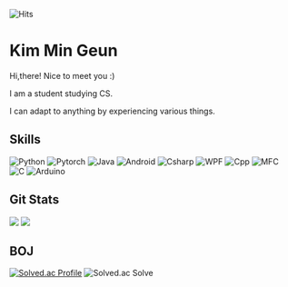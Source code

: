 ![Hits](https://hits.seeyoufarm.com/api/count/incr/badge.svg?url=https%3A%2F%2Fgithub.com%2Fmingeun128&count_bg=%23FFD28A&title_bg=%23CA8A00&icon=&icon_color=%23E7E7E7&title=hits&edge_flat=false)
# Kim Min Geun
Hi,there! Nice to meet you :)

I am a student studying CS.

I can adapt to anything by experiencing various things.


## Skills
![Python](https://img.shields.io/badge/Python-3776AB.svg?&style=for-the-badge&logo=Python&logoColor=white)
![Pytorch](https://img.shields.io/badge/Pytorch-4479A1.svg?&style=for-the-badge&logo=Pytorch&logoColor=white)
![Java](https://img.shields.io/badge/Java-007396?style=for-the-badge&logo=java&logoColor=white)
![Android](https://img.shields.io/badge/Android-3DDC84.svg?&style=for-the-badge&logo=Android&logoColor=white)
![Csharp](https://img.shields.io/badge/C%23-F57F17.svg?&style=for-the-badge&logo=Csharp&logoColor=white)
![WPF](https://img.shields.io/badge/WPF-F57F17.svg?&style=for-the-badge&logo=WPF&logoColor=white)
![Cpp](https://img.shields.io/badge/C++-FBC02D?style=for-the-badge&logo=C%2B%2B&logoColor=white)
![MFC](https://img.shields.io/badge/MFC-F57F17.svg?&style=for-the-badge&logo=MFC&logoColor=white)
![C](https://img.shields.io/badge/C-FDD835.svg?&style=for-the-badge&logo=C&logoColor=white)
![Arduino](https://img.shields.io/badge/Arduino-4DDBBD.svg?&style=for-the-badge&logo=Arduino&logoColor=white)


## Git Stats
<img src="https://github-readme-stats.vercel.app/api?username=mingeun128&show_icons=true&theme=dark"/>
<img src="https://github-readme-stats.vercel.app/api/top-langs/?username=mingeun128&show_icons=true&theme=dark"/>

## BOJ
[![Solved.ac Profile](http://mazassumnida.wtf/api/v2/generate_badge?boj=alsrms27)](https://solved.ac/alsrms27/)
![Solved.ac Solve](https://mazandi.herokuapp.com/api?handle=alsrms27&theme=cold)








<!--
**mingeun128/mingeun128** is a ✨ _special_ ✨ repository because its `README.md` (this file) appears on your GitHub profile.

Here are some ideas to get you started:

- 🔭 I’m currently working on ...
- 🌱 I’m currently learning ...
- 👯 I’m looking to collaborate on ...
- 🤔 I’m looking for help with ...
- 💬 Ask me about ...
- 📫 How to reach me: ...
- 😄 Pronouns: ...
- ⚡ Fun fact: ...
-->
